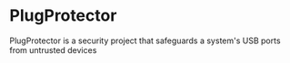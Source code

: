 # PlugProtector
PlugProtector is a security project that safeguards a system's USB ports from untrusted devices
